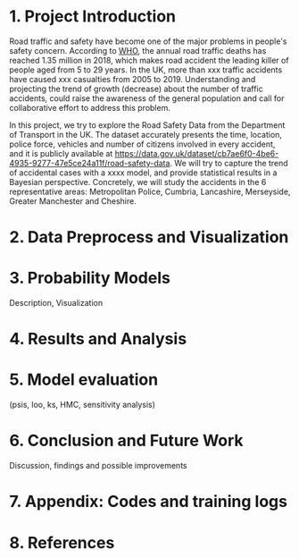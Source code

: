 # 1. Project Introduction
Road traffic and safety have become one of the major problems in people's safety concern. According to [WHO](https://www.who.int/publications/i/item/9789241565684), the annual road traffic deaths has reached 1.35 million in 2018, which makes road accident the leading killer of people aged from 5 to 29 years. In the UK, more than xxx traffic accidents have caused xxx casualties from 2005 to 2019. Understanding and projecting the trend of growth (decrease) about the number of traffic accidents, could raise the awareness of the general population and call for collaborative effort to address this problem.

In this project, we try to explore the Road Safety Data from the Department of Transport in the UK. The dataset accurately presents the time, location, police force, vehicles and number of citizens involved in every accident, and it is publicly available at https://data.gov.uk/dataset/cb7ae6f0-4be6-4935-9277-47e5ce24a11f/road-safety-data. We will try to capture the trend of accidental cases with a xxxx model, and provide statistical results in a Bayesian perspective. Concretely, we will study the accidents in the 6 representative areas: Metropolitan Police, Cumbria, Lancashire, Merseyside, Greater Manchester and Cheshire. 




# 2. Data Preprocess and Visualization




# 3. Probability Models 
Description, Visualization

# 4. Results and Analysis




# 5. Model evaluation
(psis, loo, ks, HMC, sensitivity analysis)


# 6. Conclusion and Future Work
Discussion, findings and possible improvements

# 7. Appendix: Codes and training logs


# 8. References

